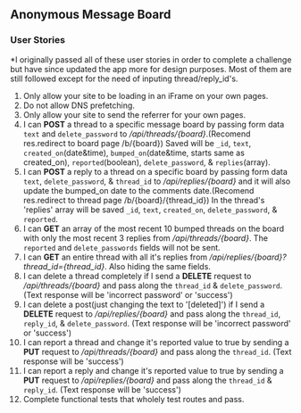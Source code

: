 **Anonymous Message Board**
------

### User Stories

*I originally passed all of these user stories in order to complete a challenge but have since updated the app more for design purposes.
Most of them are still followed except for the need of inputing thread/reply_id's.

<ol>
  <li>Only allow your site to be loading in an iFrame on your own pages.</li>
  <li>Do not allow DNS prefetching.</li>
  <li>Only allow your site to send the referrer for your own pages.</li>
  <li>I can <b>POST</b> a thread to a specific message board by passing form data <code>text</code> and <code>delete_password</code> to <i>/api/threads/{board}</i>.(Recomend res.redirect to board page /b/{board})
    Saved will be <code>_id</code>, <code>text</code>, <code>created_on</code>(date&amp;time), <code>bumped_on</code>(date&amp;time, starts same as created_on), <code>reported</code>(boolean), <code>delete_password</code>, &amp; <code>replies</code>(array).</li>
  <li>I can <b>POST</b> a reply to a thread on a specific board by passing form data <code>text</code>, <code>delete_password</code>, &amp; <code>thread_id</code> to <i>/api/replies/{board}</i> and it will also update the bumped_on date to the comments date.(Recomend res.redirect to thread page /b/{board}/{thread_id})
    In the thread's 'replies' array will be saved <code>_id</code>, <code>text</code>, <code>created_on</code>, <code>delete_password</code>, &amp; <code>reported</code>.</li>
  <li>I can <b>GET</b> an array of the most recent 10 bumped threads on the board with only the most recent 3 replies from <i>/api/threads/{board}</i>. The <code>reported</code> and <code>delete_passwords</code> fields will not be sent.</li>
  <li>I can <b>GET</b> an entire thread with all it's replies from <i>/api/replies/{board}?thread_id={thread_id}</i>. Also hiding the same fields.</li>
  <li>I can delete a thread completely if I send a <b>DELETE</b> request to <i>/api/threads/{board}</i> and pass along the <code>thread_id</code> &amp; <code>delete_password</code>. (Text response will be 'incorrect password' or 'success')</li>
  <li>I can delete a post(just changing the text to '[deleted]') if I send a <b>DELETE</b> request to <i>/api/replies/{board}</i> and pass along the <code>thread_id</code>, <code>reply_id</code>, &amp; <code>delete_password</code>. (Text response will be 'incorrect password' or 'success')</li>
  <li>I can report a thread and change it's reported value to true by sending a <b>PUT</b> request to <i>/api/threads/{board}</i> and pass along the <code>thread_id</code>. (Text response will be 'success')</li>
  <li>I can report a reply and change it's reported value to true by sending a <b>PUT</b> request to <i>/api/replies/{board}</i> and pass along the <code>thread_id</code> &amp; <code>reply_id</code>. (Text response will be 'success')</li>
  <li>Complete functional tests that wholely test routes and pass.</li>
</ol>